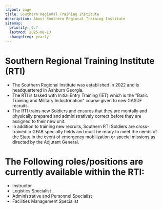 ```yaml
---
layout: page
title: Southern Regional Training Institute
description: About Southern Regional Training Institute
sitemap:
  priority: 0.7
  lastmod: 2025-08-13
  changefreq: yearly
---
```


# Southern Regional Training Institute (RTI) 

* The Southern Regional Institute was established in 2022 and is headquartered in Ashburn Georgia.
* The RTI is tasked with Initial Entry Training (IET) which is the "Basic Training and Military Indoctrination" course given to new GASDF recruits.  
* The RTI trains new Soldiers and ensures that they are mentally and physically prepared and administratively correct before they are assigned to their new unit.
* In addition to training new recruits, Southern RTI Soldiers are cross-trained in GFAB specialty fields and must be ready to meet the needs of the State in the event of emergency mobilization or special missions as directed by the Adjutant General. 

# The Following roles/positions are currently available within the RTI:
* Instructor 
* Logistics Specialist
* Administrative and Personnel Specialist
* Facilities Management Specialist